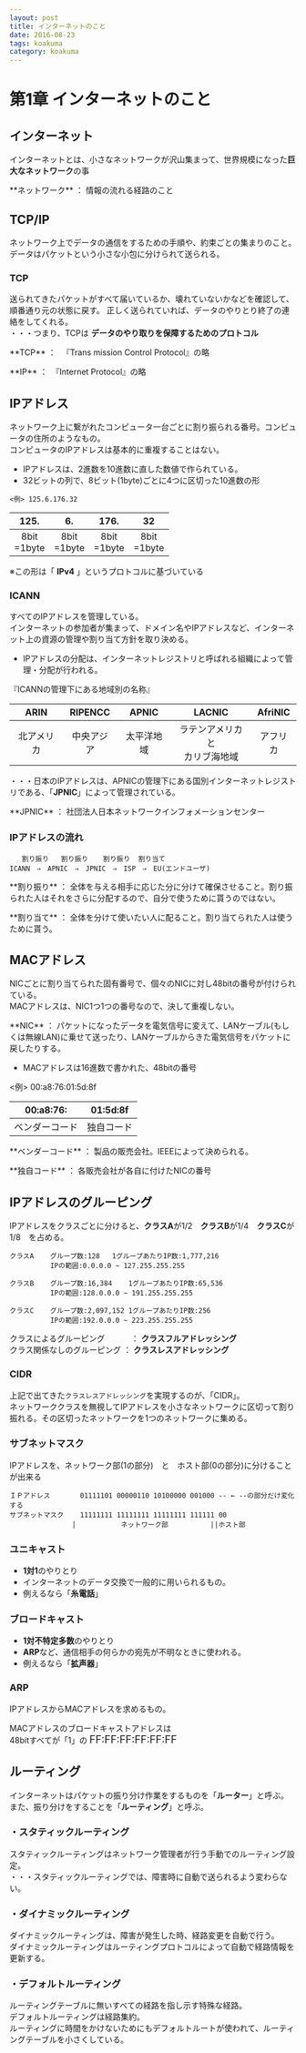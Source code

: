 ```yaml
---
layout: post
title: インターネットのこと
date: 2016-08-23
tags: koakuma
category: koakuma
---
```


# 第1章 インターネットのこと

## インターネット

インターネットとは、小さなネットワークが沢山集まって、世界規模になった**巨大なネットワーク**の事
 <p class="info"> **ネットワーク** ： 情報の流れる経路のこと </p>

## TCP/IP
ネットワーク上でデータの通信をするための手順や、約束ごとの集まりのこと。
データはパケットという小さな小包に分けられて送られる。

### TCP
送られてきたパケットがすべて届いているか、壊れていないかなどを確認して、順番通り元の状態に戻す。
正しく送られていれば、データのやりとり終了の連絡をしてくれる。<br>
・・・つまり、TCPは **データのやり取りを保障するためのプロトコル**

<p class="info">**TCP** ： 　『Trans mission Control Protocol』の略 </p>
<p class="info">**IP** ：　『Internet Protocol』の略</p>

## IPアドレス
ネットワーク上に繋がれたコンピュータ一台ごとに割り振られる番号。コンピュータの住所のようなもの。<br>
コンピュータのIPアドレスは基本的に重複することはない。

- IPアドレスは、2進数を10進数に直した数値で作られている。
 - 32ビットの列で、8ビット(1byte)ごとに4つに区切った10進数の形<br>

```
<例> 125.6.176.32
```
125.|6.|176.|32
:---:|:---:|:---:|:---:
8bit<br>=1byte|8bit<br>=1byte|8bit<br>=1byte|8bit<br>=1byte
※この形は「 **IPv4** 」というプロトコルに基づいている


### ICANN
すべてのIPアドレスを管理している。<br>
インターネットの参加者が集まって、ドメイン名やIPアドレスなど、インターネット上の資源の管理や割り当て方針を取り決める。
- IPアドレスの分配は、インターネットレジストリと呼ばれる組織によって管理・分配が行われる。


『ICANNの管理下にある地域別の名称』

|ARIN|RIPENCC|APNIC|LACNIC|AfriNIC|
|:---:|:----:|:---:|:----:|:-----:|
|北アメリカ|中央アジア|太平洋地域|ラテンアメリカと<br>カリブ海地域|アフリカ|

・・・日本のIPアドレスは、APNICの管理下にある国別インターネットレジストリである、「**JPNIC**」によって管理されている。
<p class="info">**JPNIC** ： 社団法人日本ネットワークインフォメーションセンター　</p>

### IPアドレスの流れ<br>
```
   割り振り   割り振り　  割り振り  割り当て
ICANN　⇒　APNIC　⇒　JPNIC　⇒　ISP　⇒　EU(エンドユーザ)
```
<p class="info">**割り振り** ： 全体を与える相手に応じた分に分けて確保させること。割り振られた人はそれをさらに分配するので、自分で使うために貰うのではない。</p>
<p class="info">**割り当て** ： 全体を分けて使いたい人に配ること。割り当てられた人は使うために貰う。</p>


## MACアドレス
NICごとに割り当てられた固有番号で、個々のNICに対し48bitの番号が付けられている。<br>
MACアドレスは、NIC1つ1つの番号なので、決して重複しない。
<p class="info">**NIC** ： パケットになったデータを電気信号に変えて、LANケーブル(もしくは無線LAN)に乗せて送ったり、LANケーブルからきた電気信号をパケットに戻したりする。</p>

- MACアドレスは16進数で書かれた、48bitの番号<br>

<例> 00:a8:76:01:5d:8f

|00:a8:76:|01:5d:8f|
|:-------:|:------:|
|ベンダーコード|独自コード|

<p class="info">**ベンダーコード** ： 製品の販売会社。IEEEによって決められる。</p>
<p class="info">**独自コード** ： 各販売会社が各自に付けたNICの番号</p>


## IPアドレスのグルーピング
IPアドレスをクラスごとに分けると、**クラスA**が1/2　**クラスB**が1/4　**クラスC**が1/8　を占める。

```
クラスA	グループ数:128	1グループあたりIP数:1,777,216
　　　 	IPの範囲:0.0.0.0 ~ 127.255.255.255
```
```
クラスB	グループ数:16,384	1グループあたりIP数:65,536
　　　 	IPの範囲:128.0.0.0 ~ 191.255.255.255
```
```
クラスC	グループ数:2,097,152	1グループあたりIP数:256
　　　 	IPの範囲:192.0.0.0 ~ 223.255.255.255
```

クラスによるグルーピング　　　 ： **クラスフルアドレッシング**<br>
クラス関係なしのグルーピング ： **クラスレスアドレッシング**

### CIDR

上記で出てきた`クラスレスアドレッシング`を実現するのが、「CIDR」。<br>
ネットワーククラスを無視してIPアドレスを小さなネットワークに区切って割り振れる。その区切ったネットワークを1つのネットワークに集める。

### サブネットマスク
IPアドレスを、ネットワーク部(1の部分)　と　ホスト部(0の部分)に分けることが出来る

```
ＩＰアドレス　　	01111101 00000110 10100000 001000 -- ← --の部分だけ変化する
サブネットマスク	11111111 11111111 11111111 111111 00
	　　　　　	|           ネットワーク部　　       ||ホスト部
```

### ユニキャスト
- **1対1**のやりとり
- インターネットのデータ交換で一般的に用いられるもの。
 - 例えるなら「**糸電話**」

### ブロードキャスト
- **1対不特定多数**のやりとり
- **ARP**など、通信相手の何らかの宛先が不明なときに使われる。
 - 例えるなら「**拡声器**」

### ARP
IPアドレスからMACアドレスを求めるもの。


MACアドレスのブロードキャストアドレスは<br>
48bitすべてが「1」の
<font size="4"> FF:FF:FF:FF:FF:FF</font>


## ルーティング
インターネットはパケットの振り分け作業をするものを「**ルーター**」と呼ぶ。<br>
また、振り分けをすることを「**ルーティング**」と呼ぶ。

### ・スタティックルーティング
スタティックルーティングはネットワーク管理者が行う手動でのルーティング設定。  
・・・スタティックルーティングでは、障害時に自動で送られるよう変わらない。

### ・ダイナミックルーティング  
ダイナミックルーティングは、障害が発生した時、経路変更を自動で行う。  
ダイナミックルーティングはルーティングプロトコルによって自動で経路情報を更新する。

### ・デフォルトルーティング  
ルーティングテーブルに無いすべての経路を指し示す特殊な経路。  
デフォルトルーティングは経路集約。  
ルーティングに時間をかけないためにもデフォルトルートが使われて、ルーティングテーブルを小さくしている。  
